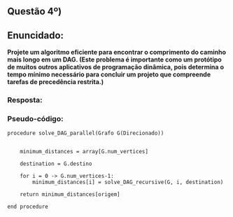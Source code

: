 ## Questão 4º)

## Enuncidado: 

__Projete um algoritmo eficiente para encontrar o comprimento do caminho mais longo em um DAG. (Este problema é importante como um protótipo de muitos outros aplicativos de programação dinâmica, pois determina o tempo mínimo necessário para concluir um projeto que compreende tarefas de precedência restrita.)__


### Resposta:

### Pseudo-código:

```
procedure solve_DAG_parallel(Grafo G(Direcionado))

 
    minimum_distances = array[G.num_vertices]

    destination = G.destino

    for i = 0 -> G.num_vertices-1:
        minimum_distances[i] = solve_DAG_recursive(G, i, destination)
    
    return minimum_distances[origem]
    
end procedure
```
